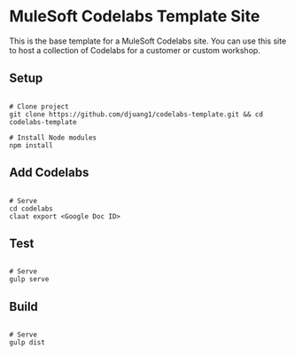 # MuleSoft Codelabs Template Site

This is the base template for a MuleSoft Codelabs site. You can use this site to host a collection of Codelabs for a customer or custom workshop.

## Setup

```

# Clone project
git clone https://github.com/djuang1/codelabs-template.git && cd codelabs-template

# Install Node modules
npm install

```

## Add Codelabs

```

# Serve 
cd codelabs
claat export <Google Doc ID>

```

## Test

```

# Serve 
gulp serve

```

## Build

```

# Serve 
gulp dist

```

 
